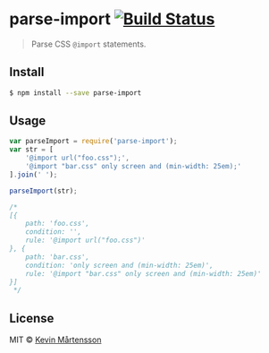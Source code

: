 # parse-import [![Build Status](http://img.shields.io/travis/kevva/parse-import.svg?style=flat)](https://travis-ci.org/kevva/parse-import)

> Parse CSS `@import` statements.

## Install

```sh
$ npm install --save parse-import
```

## Usage

```js
var parseImport = require('parse-import');
var str = [
	'@import url("foo.css");',
	'@import "bar.css" only screen and (min-width: 25em);'
].join(' ');

parseImport(str);

/*
[{ 
	path: 'foo.css', 
	condition: '',
	rule: '@import url("foo.css")'
}, { 
	path: 'bar.css', 
	condition: 'only screen and (min-width: 25em)',
	rule: '@import "bar.css" only screen and (min-width: 25em)'
}]
 */
```

## License

MIT © [Kevin Mårtensson](https://github.com/kevva)
